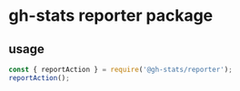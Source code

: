 # gh-stats reporter package

## usage

```js
const { reportAction } = require('@gh-stats/reporter');
reportAction();
```
